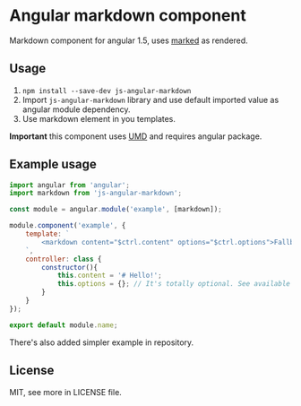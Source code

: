 # Angular markdown component

Markdown component for angular 1.5, uses [marked](https://github.com/chjj/marked) as rendered.

## Usage

1. `npm install --save-dev js-angular-markdown`
2. Import `js-angular-markdown` library and use default imported value as angular module dependency.
3. Use markdown element in you templates.

**Important** this component uses [UMD](https://github.com/umdjs/umd) and requires angular package.

## Example usage

```javascript
import angular from 'angular';
import markdown from 'js-angular-markdown';

const module = angular.module('example', [markdown]);

module.component('example', {
    template: `
        <markdown content="$ctrl.content" options="$ctrl.options">Fallback</markdown>
    `,
    controller: class {
        constructor(){
            this.content = '# Hello!';
            this.options = {}; // It's totally optional. See available options in https://github.com/chjj/marked
        }
    }
});

export default module.name;

```

There's also added simpler example in repository.

## License

MIT, see more in LICENSE file.
